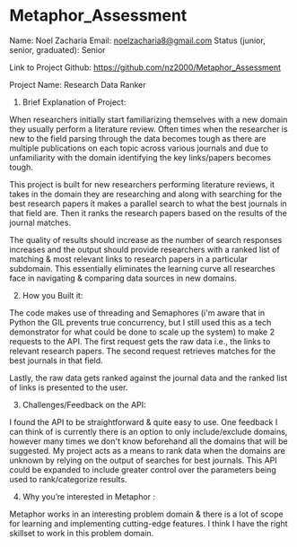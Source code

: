 # Metaphor_Assessment

Name: Noel Zacharia
Email: noelzacharia8@gmail.com
Status (junior, senior, graduated): Senior

Link to Project Github: https://github.com/nz2000/Metaphor_Assessment

Project Name: Research Data Ranker

1. Brief Explanation of Project:

When researchers initially start familiarizing themselves with a new domain they usually perform a literature review. Often times when the researcher is new to the field parsing through the data becomes tough as there are multiple publications on each topic across various journals and due to unfamiliarity with the domain identifying the key links/papers becomes tough.

This project is built for new researchers performing literature reviews, it takes in the domain they are researching and along with searching for the best research papers it makes a parallel search to what the best journals in that field are. Then it ranks the research papers based on the results of the journal matches.

The quality of results should increase as the number of search responses increases and the output should provide researchers with a ranked list of matching & most relevant links to research papers in a particular subdomain. This essentially eliminates the learning curve all researches face in navigating & comparing data sources in new domains.

2. How you Built it:

The code makes use of threading and Semaphores (i'm aware that in Python the GIL prevents true concurrency, but I still used this as a tech demonstrator for what could be done to scale up the system) to make 2 requests to the API. The first request gets the raw data i.e., the links to relevant research papers. The second request retrieves matches for the best journals in that field.

Lastly, the raw data gets ranked against the journal data and the ranked list of links is presented to the user.

3. Challenges/Feedback on the API:

I found the API to be straightforward & quite easy to use. One feedback I can think of is currently there is an option to only include/exclude domains, however many times we don't know beforehand all the domains that will be suggested. My project acts as a means to rank data when the domains are unknown by relying on the output of searches for best journals. This API could be expanded to include greater control over the parameters being used to rank/categorize results.

4. Why you’re interested in Metaphor :

Metaphor works in an interesting problem domain & there is a lot of scope for learning and implementing cutting-edge features. I think I have the right skillset to work in this problem domain.
